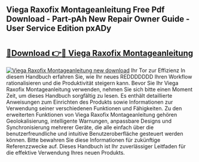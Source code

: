 ## Viega Raxofix Montageanleitung Free Pdf Download - Part-pAh New Repair Owner Guide - User Service Edition pxADy

# <h2><a href="http://df8rm8b.blite.top/?on=Viega+Raxofix+Montageanleitung">🔗Download 👉🔴 Viega Raxofix Montageanleitung</a></h2>

[![Viega Raxofix Montageanleitung new download](https://i.imgur.com/lujVjoI.png)](http://df8rm8b.blite.top/?on=Viega+Raxofix+Montageanleitung)
Ihr Tor zur Effizienz In diesem Handbuch erfahren Sie, wie Ihr neues REDDDDDDD Ihren Workflow rationalisieren und die Produktivität steigern kann. Bevor Sie Ihr Viega Raxofix Montageanleitung verwenden, nehmen Sie sich bitte einen Moment Zeit, um dieses Handbuch sorgfältig zu lesen. Es enthält detaillierte Anweisungen zum Einrichten des Produkts sowie Informationen zur Verwendung seiner verschiedenen Funktionen und Fähigkeiten. Zu den erweiterten Funktionen von Viega Raxofix Montageanleitung gehören Geolokalisierung, intelligente Warnungen, anpassbare Designs und Synchronisierung mehrerer Geräte, die alle einfach über die benutzerfreundliche und intuitive Benutzeroberfläche gesteuert werden können. Bitte bewahren Sie diese Informationen für zukünftige Referenzzwecke auf. Dieses Handbuch ist Ihr zuverlässiger Leitfaden für die effektive Verwendung Ihres neuen Produkts.
